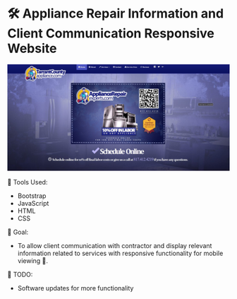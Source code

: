 # 🛠 Appliance Repair Information and Client Communication Responsive Website

![Site](https://raw.githubusercontent.com/jpdsnz/jpdsnz/main/appliance.jpg)

🔧 Tools Used:
- Bootstrap 
- JavaScript
- HTML
- CSS 

🥅 Goal: 
 - To allow client communication with contractor and display relevant information related to services with responsive functionality for mobile viewing 📲.
 
📝 TODO: 
  - Software updates for more functionality
